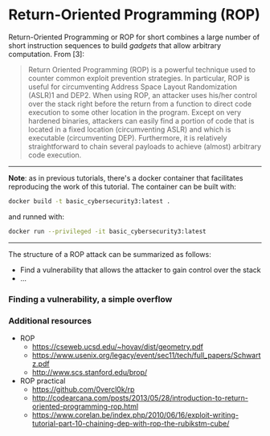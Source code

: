 # Return-Oriented Programming (ROP)

Return-Oriented Programming or ROP for short combines a large number of short instruction sequences to build *gadgets* that  allow arbitrary computation. From [3]:

> Return Oriented Programming (ROP) is a powerful technique used to counter common exploit prevention strategies. In particular, ROP is useful for circumventing Address Space Layout Randomization (ASLR)1 and DEP2. When using ROP, an attacker uses his/her control over the stack right before the return from a function to direct code execution to some other location in the program. Except on very hardened binaries, attackers can easily find a portion of code that is located in a fixed location (circumventing ASLR) and which is executable (circumventing DEP). Furthermore, it is relatively straightforward to chain several payloads to achieve (almost) arbitrary code execution.


----

**Note**: as in previous tutorials, there's a docker container that facilitates reproducing the work of this tutorial. The container can be built with:
```bash
docker build -t basic_cybersecurity3:latest .
```
and runned with:
```bash
docker run --privileged -it basic_cybersecurity3:latest
```

----

The structure of a ROP attack can be summarized as follows:
- Find a vulnerability that allows the attacker to gain control over the stack
- ...

### Finding a vulnerability, a simple overflow


### Additional resources
- ROP
  - https://cseweb.ucsd.edu/~hovav/dist/geometry.pdf
  - https://www.usenix.org/legacy/event/sec11/tech/full_papers/Schwartz.pdf
  - http://www.scs.stanford.edu/brop/
- ROP practical
  - https://github.com/0vercl0k/rp
  - http://codearcana.com/posts/2013/05/28/introduction-to-return-oriented-programming-rop.html
  - https://www.corelan.be/index.php/2010/06/16/exploit-writing-tutorial-part-10-chaining-dep-with-rop-the-rubikstm-cube/
